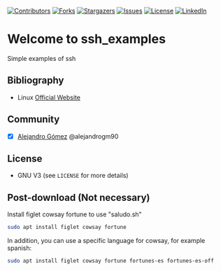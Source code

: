 [![Contributors][contributors-shield]][contributors-url]
[![Forks][forks-shield]][forks-url]
[![Stargazers][stars-shield]][stars-url]
[![Issues][issues-shield]][issues-url]
[![License][license-shield]][license-url]
[![LinkedIn][linkedin-shield]][linkedin-url]

# Welcome to ssh_examples
Simple examples of ssh

## Bibliography ##
- Linux [Official Website](https://www.linux.org/)

## Community ##
- [x] [Alejandro Gómez](https://github.com/alejandrogm90) @alejandrogm90

## License ##
* GNU V3 (see `LICENSE` for more details)

## Post-download (Not necessary) ##

Install figlet cowsay fortune to use "saludo.sh"
```sh
sudo apt install figlet cowsay fortune
```
In addition, you can use a specific language for cowsay, for example spanish:
```sh
sudo apt install figlet cowsay fortune fortunes-es fortunes-es-off
```

[contributors-shield]: https://img.shields.io/github/contributors/alejandrogm90/ssh_examples.svg?style=for-the-badge
[forks-shield]: https://img.shields.io/github/forks/alejandrogm90/ssh_examples.svg?style=for-the-badge
[stars-shield]: https://img.shields.io/github/stars/alejandrogm90/ssh_examples.svg?style=for-the-badge
[issues-shield]: https://img.shields.io/github/issues/alejandrogm90/ssh_examples.svg?style=for-the-badge
[license-shield]: https://img.shields.io/github/license/alejandrogm90/ssh_examples.svg?style=for-the-badge
[linkedin-shield]: https://img.shields.io/badge/-LinkedIn-black.svg?style=for-the-badge&logo=linkedin&colorB=555

[contributors-url]: https://github.com/alejandrogm90/ssh_examples/graphs/contributors
[forks-url]: https://github.com/alejandrogm90/ssh_examples/network/members
[stars-url]: https://github.com/alejandrogm90/ssh_examples/stargazers
[issues-url]: https://github.com/alejandrogm90/ssh_examples/issues
[license-url]: https://github.com/alejandrogm90/ssh_examples/blob/master/LICENSE.txt
[linkedin-url]: https://www.linkedin.com/in/alejandro-g-762869129/
